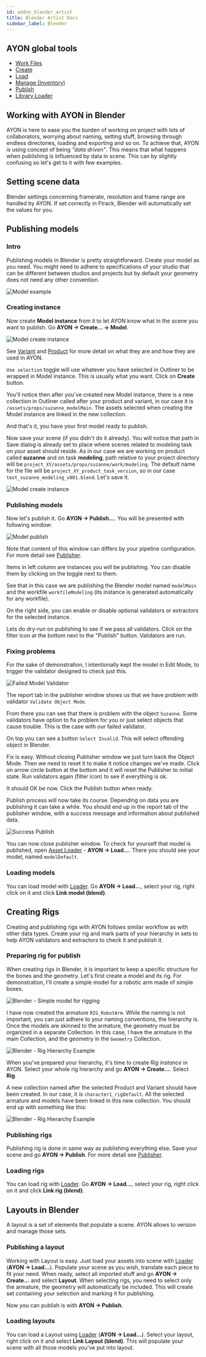 ```yaml
---
id: addon_blender_artist
title: Blender Artist Docs
sidebar_label: Blender
---
```


## AYON global tools

-   [Work Files](artist_tools_workfiles)
-   [Create](artist_tools_creator)
-   [Load](artist_tools_loader)
-   [Manage (Inventory)](artist_tools_inventory)
-   [Publish](artist_tools_publisher)
-   [Library Loader](artist_tools_library_loader)

## Working with AYON in Blender

AYON is here to ease you the burden of working on project with lots of
collaborators, worrying about naming, setting stuff, browsing through endless
directories, loading and exporting and so on. To achieve that, AYON is using
concept of being _"data driven"_. This means that what happens when publishing
is influenced by data in scene. This can by slightly confusing so let's get to
it with few examples.


## Setting scene data

Blender settings concerning framerate, resolution and frame range are handled
by AYON. If set correctly in Ftrack, Blender will automatically set the
values for you.


## Publishing models

### Intro

Publishing models in Blender is pretty straightforward. Create your model as you
need. You might need to adhere to specifications of your studio that can be different
between studios and projects but by default your geometry does not need any
other convention.

![Model example](assets/blender-model_example.jpg)

### Creating instance

Now create **Model instance** from it to let AYON know what in the scene you want to
publish. Go **AYON → Create... → Model**.

![Model create instance](assets/blender-model_create_instance.png)

See [Variant](artist_concepts.md#variant) and [Product](artist_concepts.md#product)
for more detail on what they are and how they are used in AYON.

`Use selection` toggle will use whatever you have selected in Outliner to be
wrapped in Model instance. This is usually what you want. Click on **Create** button.

You'll notice then after you've created new Model instance, there is a new
collection in Outliner called after your product and variant, in our case it is
`/assets/props/suzanne_modelMain`. The assets selected when creating the Model instance
are linked in the new collection.

And that's it, you have your first model ready to publish.

Now save your scene (if you didn't do it already). You will notice that path
in Save dialog is already set to place where scenes related to modeling task on
your asset should reside. As in our case we are working on product called
**suzanne** and on task **modeling**, path relative to your project directory will be
`project_XY/assets/props/suzanne/work/modeling`. The default name for the file will
be `project_XY_product_task_version`, so in our case
`test_suzanne_modeling_v001.blend`. Let's save it.

![Model create instance](assets/blender-save_modelling_file.png)

### Publishing models

Now let's publish it. Go **AYON → Publish...**. You will be presented with following window:

![Model publish](assets/blender-model_pre_publish.png)

Note that content of this window can differs by your pipeline configuration.
For more detail see [Publisher](artist_tools_publisher).

Items in left column are instances you will be publishing. You can disable them
by clicking on the toggle next to them.

See that in this case we are publishing the Blender model named
`modelMain` and the workfile `workfileModeling` (its instance is generated
automatically for any workfile).

On the right side, you can enable or disable optional validators or extractors
for the selected instance.

Lets do dry-run on publishing to see if we pass all validators. Click on the filter
icon at the bottom next to the "Publish" button. Validators are run.

### Fixing problems

For the sake of demonstration, I intentionally kept the model in Edit Mode, to
trigger the validator designed to check just this.

![Failed Model Validator](assets/blender-model_publish_error.png)

The report tab in the publisher window shows us that we have problem with
validator `Validate Object Mode`.

From there you can see that there is problem with the
object `Suzanne`. Some validators have option to fix problem for you or just
select objects that cause trouble. This is the case with our failed validator.

On top you can see a button `Select Invalid`. This
will select offending object in Blender.

Fix is easy. Without closing Publisher window we just turn back the Object Mode.
Then we need to reset it to make it notice changes we've made. Click on arrow
circle button at the bottom and it will reset the Publisher to initial state. Run
validators again (filter icon) to see if everything is ok.

It should OK be now. Click the Publish button when ready.

Publish process will now take its course. Depending on data you are publishing
it can take a while. You should end up in the report tab of the publisher window,
with a success message and information about published data.

![Success Publish](assets/blender-model_publish_success.png)

You can now close publisher window.
To check for yourself that model is published, open
[Asset Loader](artist_tools_loader) - **AYON → Load...**.
There you should see your model, named `modelDefault`.

### Loading models

You can load model with [Loader](artist_tools_loader). Go **AYON → Load...**,
select your rig, right click on it and click **Link model (blend)**.

## Creating Rigs

Creating and publishing rigs with AYON follows similar workflow as with
other data types. Create your rig and mark parts of your hierarchy in sets to
help AYON validators and extractors to check it and publish it.

### Preparing rig for publish

When creating rigs in Blender, it is important to keep a specific structure for
the bones and the geometry. Let's first create a model and its rig. For
demonstration, I'll create a simple model for a robotic arm made of simple boxes.

![Blender - Simple model for rigging](assets/blender-rig_model_setup.jpg)

I have now created the armature `RIG_RobotArm`. While the naming is not important,
you can just adhere to your naming conventions, the hierarchy is. Once the models
are skinned to the armature, the geometry must be organized in a separate Collection.
In this case, I have the armature in the main Collection, and the geometry in
the `Geometry` Collection.

![Blender - Rig Hierarchy Example](assets/blender-rig_hierarchy_example.jpg)

When you've prepared your hierarchy, it's time to create *Rig instance* in AYON.
Select your whole rig hierarchy and go **AYON → Create...**. Select **Rig**.

A new collection named after the selected Product and Variant should have been created.
In our case, it is `character1_rigDefault`. All the selected armature and models
have been linked in this new collection. You should end up with something like
this:

![Blender - Rig Hierarchy Example](assets/blender-rig_hierarchy_before_publish.jpg)

### Publishing rigs

Publishing rig is done in same way as publishing everything else. Save your scene
and go **AYON → Publish**. For more detail see [Publisher](artist_tools_publisher).

### Loading rigs

You can load rig with [Loader](artist_tools_loader). Go **AYON → Load...**,
select your rig, right click on it and click **Link rig (blend)**.

## Layouts in Blender

A layout is a set of elements that populate a scene. AYON allows to version
and manage those sets.

### Publishing a layout

Working with Layout is easy. Just load your assets into scene with
[Loader](artist_tools_loader) (**AYON → Load...**). Populate your scene as
you wish, translate each piece to fit your need. When ready, select all imported
stuff and go **AYON → Create...** and select **Layout**. When selecting rigs,
you need to select only the armature, the geometry will automatically be included.
This will create set containing your selection and marking it for publishing.

Now you can publish is with **AYON → Publish**.

### Loading layouts

You can load a Layout using [Loader](artist_tools_loader)
(**AYON → Load...**). Select your layout, right click on it and
select **Link Layout (blend)**. This will populate your scene with all those
models you've put into layout.
